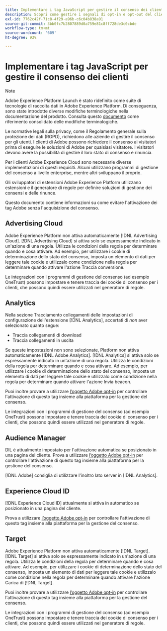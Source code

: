 ```yaml
---
title: Implementare i tag JavaScript per gestire il consenso dei clienti
description: Scopri come gestire i segnali di opt-in e opt-out del cliente per diverse soluzioni Adobe in Adobe Experience Platform.
exl-id: 7762c42f-71c8-4f29-a96b-c6c04b838a91
source-git-commit: 3bb0fc7b2807889d0a759e81c8ff728de3c0cbde
workflow-type: tm+mt
source-wordcount: '609'
ht-degree: 93%

---
```


# Implementare i tag JavaScript per gestire il consenso dei clienti

>[!NOTE]
>
>Adobe Experience Platform Launch è stato ridefinito come suite di tecnologie di raccolta dati in Adobe Experience Platform. Di conseguenza, sono state introdotte diverse modifiche terminologiche nella documentazione del prodotto. Consulta questo [documento](../../term-updates.md) come riferimento consolidato delle modifiche terminologiche.

Le normative legali sulla privacy, come il Regolamento generale sulla protezione dei dati (RGPD), richiedono alle aziende di gestire il consenso per gli utenti. I clienti di Adobe possono richiedere il consenso ai visitatori prima di eseguire le soluzioni di Adobe per qualsiasi visitatore. I visitatori devono avere la possibilità di gestire il loro stato di consenso e rinuncia.

Per i clienti Adobe Experience Cloud sono necessarie diverse implementazioni di questi requisiti. Alcuni utilizzano programmi di gestione del consenso a livello enterprise, mentre altri sviluppano il proprio.

Gli sviluppatori di estensioni Adobe Experience Platform utilizzano estensioni e il generatore di regole per definire soluzioni di gestione dei consensi e delle rinunce.

Questo documento contiene informazioni su come evitare l&#39;attivazione dei tag Adobe senza l&#39;acquisizione del consenso.

## Advertising Cloud

Adobe Experience Platform non attiva automaticamente [!DNL Advertising Cloud]. [!DNL Advertising Cloud] si attiva solo se espressamente indicato in un&#39;azione di una regola. Utilizza le condizioni della regola per determinare quando e cosa attivare. Ad esempio, per utilizzare i cookie di determinazione dello stato del consenso, imposta un elemento di dati per leggere tale cookie e utilizzalo come condizione nella regola per determinare quando attivare l&#39;azione Traccia conversione.

Le integrazioni con i programmi di gestione del consenso (ad esempio OneTrust) possono impostare e tenere traccia dei cookie di consenso per i clienti, che possono quindi essere utilizzati nel generatore di regole.

## Analytics

Nella sezione Tracciamento collegamenti delle impostazioni di configurazione dell&#39;estensione [!DNL Analytics], accertati di *non* aver selezionato quanto segue:

* Traccia collegamenti di download
* Traccia collegamenti in uscita

Se queste impostazioni non sono selezionate, Platform non attiva automaticamente [!DNL Adobe Analytics]. [!DNL Analytics] si attiva solo se espressamente indicato in un&#39;azione di una regola. Utilizza le condizioni della regola per determinare quando e cosa attivare. Ad esempio, per utilizzare i cookie di determinazione dello stato del consenso, imposta un elemento di dati per leggere tale cookie e utilizzalo come condizione nella regola per determinare quando attivare l&#39;azione Invia beacon.

Puoi inoltre provare a utilizzare [l’oggetto Adobe opt-in](https://experienceleague.adobe.com/docs/id-service/using/implementation/opt-in-service/optin-overview.html?lang=it) per controllare l&#39;attivazione di questo tag insieme alla piattaforma per la gestione del consenso.

Le integrazioni con i programmi di gestione del consenso (ad esempio OneTrust) possono impostare e tenere traccia dei cookie di consenso per i clienti, che possono quindi essere utilizzati nel generatore di regole.

## Audience Manager

DIL è attualmente impostato per l&#39;attivazione automatica se posizionato in una pagina del cliente. Prova a utilizzare [l’oggetto Adobe opt-in](https://experienceleague.adobe.com/docs/id-service/using/implementation/opt-in-service/optin-overview.html?lang=it) per controllare l&#39;attivazione di questo tag insieme alla piattaforma per la gestione del consenso.

[!DNL Adobe] consiglia di utilizzare l&#39;inoltro lato server in [!DNL Analytics].

## Experience Cloud ID

[!DNL Experience Cloud ID] attualmente si attiva in automatico se posizionato in una pagina del cliente.

Prova a utilizzare [l’oggetto Adobe opt-in](https://experienceleague.adobe.com/docs/id-service/using/implementation/opt-in-service/optin-overview.html?lang=it) per controllare l&#39;attivazione di questo tag insieme alla piattaforma per la gestione del consenso.

## Target

Adobe Experience Platform non attiva automaticamente [!DNL Target]. [!DNL Target] si attiva solo se espressamente indicato in un&#39;azione di una regola. Utilizza le condizioni della regola per determinare quando e cosa attivare. Ad esempio, per utilizzare i cookie di determinazione dello stato del consenso, imposta un elemento di dati per leggere tale cookie e utilizzalo come condizione nella regola per determinare quando attivare l&#39;azione Carica di [!DNL Target].

Puoi inoltre provare a utilizzare [l’oggetto Adobe opt-in](https://experienceleague.adobe.com/docs/id-service/using/implementation/opt-in-service/optin-overview.html?lang=it) per controllare l&#39;attivazione di questo tag insieme alla piattaforma per la gestione del consenso.

Le integrazioni con i programmi di gestione del consenso (ad esempio OneTrust) possono impostare e tenere traccia dei cookie di consenso per i clienti, che possono quindi essere utilizzati nel generatore di regole.
